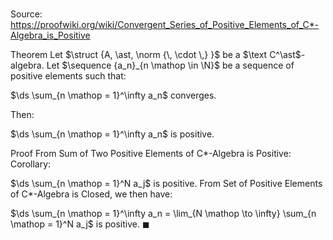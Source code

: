 # 

Source: https://proofwiki.org/wiki/Convergent_Series_of_Positive_Elements_of_C*-Algebra_is_Positive

Theorem
Let $\struct {A, \ast, \norm {\, \cdot \,} }$ be a $\text C^\ast$-algebra. 
Let $\sequence {a_n}_{n \mathop \in \N}$ be a sequence of positive elements such that:

$\ds \sum_{n \mathop = 1}^\infty a_n$ converges.

Then:

$\ds \sum_{n \mathop = 1}^\infty a_n$ is positive.


Proof
From Sum of Two Positive Elements of C*-Algebra is Positive: Corollary:

$\ds \sum_{n \mathop = 1}^N a_j$ is positive.
From Set of Positive Elements of C*-Algebra is Closed, we then have:

$\ds \sum_{n \mathop = 1}^\infty a_n = \lim_{N \mathop \to \infty} \sum_{n \mathop = 1}^N a_j$ is positive.
$\blacksquare$





